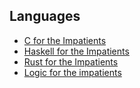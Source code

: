 
## Languages

- [C for the Impatients](2024-03-27_c_for_the_impatients.md)
- [Haskell for the Impatients](2024-03-27_haskell_for_the_impatients.md)
- [Rust for the Impatients](2024-03-27_rust_for_the_impatients.md)
- [Logic for the impatients](2024-03-27_logic_for_the_impatients)



